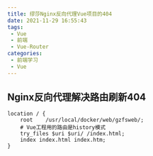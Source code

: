 ```yaml
---
title: 缪莎Nginx反向代理Vue项目的404
date: 2021-11-29 16:55:43
tags:
 - Vue
 - 前端
 - Vue-Router
categories:
 - 前端学习
 - Vue
---
```



## Nginx反向代理解决路由刷新404

``` shell
location / {
	root	/usr/local/docker/web/gzfsweb/;
	# Vue工程用的路由是history模式
	try_files $uri $uri/ /index.html;
	index index.html index.htm;
}
```

